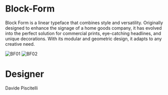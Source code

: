 # Block-Form

Block Form is a linear typeface that combines style and versatility.
Originally designed to enhance the signage of a home goods company, it has evolved into the perfect solution for commercial prints, eye-catching headlines, and unique decorations.
With its modular and geometric design, it adapts to any creative need.

![BF01](https://github.com/user-attachments/assets/b4331568-342e-463d-a060-cec039cd42e6)
![BF02](https://github.com/user-attachments/assets/ad51444d-b032-4f58-99bc-9917db7f394d)

# Designer

Davide Piscitelli
